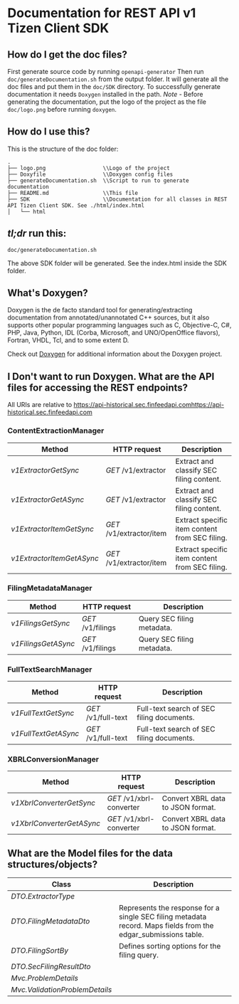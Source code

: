 # Documentation for REST API v1 Tizen Client SDK

## How do I get the doc files?
First generate source code by running `openapi-generator`
Then run `doc/generateDocumentation.sh` from the output folder. It will generate all the doc files and put them in the `doc/SDK` directory.
To successfully generate documentation it needs `Doxygen` installed in the path.
*Note* - Before generating the documentation, put the logo of the project as the file `doc/logo.png` before running `doxygen`.


## How do I use this?
This is the structure of the doc folder:

```
.
├── logo.png                  \\Logo of the project
├── Doxyfile                  \\Doxygen config files
├── generateDocumentation.sh  \\Script to run to generate documentation
├── README.md                 \\This file
├── SDK                       \\Documentation for all classes in REST API Tizen Client SDK. See ./html/index.html
│   └── html

```

## *tl;dr* run this:

```
doc/generateDocumentation.sh
```

The above SDK folder will be generated. See the index.html inside the SDK folder.


## What's Doxygen?
Doxygen is the de facto standard tool for generating/extracting documentation from annotated/unannotated C++ sources, but it also supports other popular programming languages such as C, Objective-C, C#, PHP, Java, Python, IDL (Corba, Microsoft, and UNO/OpenOffice flavors), Fortran, VHDL, Tcl, and to some extent D.

Check out [Doxygen](https://www.doxygen.org/) for additional information about the Doxygen project.

## I Don't want to run Doxygen. What are the API files for accessing the REST endpoints?
All URIs are relative to https://api-historical.sec.finfeedapi.comhttps://api-historical.sec.finfeedapi.com


### ContentExtractionManager
Method | HTTP request | Description
------------- | ------------- | -------------
*v1ExtractorGetSync* | *GET* /v1/extractor | Extract and classify SEC filing content.
*v1ExtractorGetASync* | *GET* /v1/extractor | Extract and classify SEC filing content.
*v1ExtractorItemGetSync* | *GET* /v1/extractor/item | Extract specific item content from SEC filing.
*v1ExtractorItemGetASync* | *GET* /v1/extractor/item | Extract specific item content from SEC filing.


### FilingMetadataManager
Method | HTTP request | Description
------------- | ------------- | -------------
*v1FilingsGetSync* | *GET* /v1/filings | Query SEC filing metadata.
*v1FilingsGetASync* | *GET* /v1/filings | Query SEC filing metadata.


### FullTextSearchManager
Method | HTTP request | Description
------------- | ------------- | -------------
*v1FullTextGetSync* | *GET* /v1/full-text | Full-text search of SEC filing documents.
*v1FullTextGetASync* | *GET* /v1/full-text | Full-text search of SEC filing documents.


### XBRLConversionManager
Method | HTTP request | Description
------------- | ------------- | -------------
*v1XbrlConverterGetSync* | *GET* /v1/xbrl-converter | Convert XBRL data to JSON format.
*v1XbrlConverterGetASync* | *GET* /v1/xbrl-converter | Convert XBRL data to JSON format.


## What are the Model files for the data structures/objects?
Class | Description
------------- | -------------
 *DTO.ExtractorType* | 
 *DTO.FilingMetadataDto* | Represents the response for a single SEC filing metadata record.  Maps fields from the edgar_submissions table.
 *DTO.FilingSortBy* | Defines sorting options for the filing query.
 *DTO.SecFilingResultDto* | 
 *Mvc.ProblemDetails* | 
 *Mvc.ValidationProblemDetails* | 

